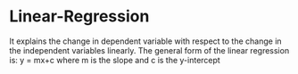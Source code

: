 # Linear-Regression

It explains the change in dependent variable with respect to the change in the independent variables linearly. The general form of the linear regression is: y = mx+c where m is the slope and c is the y-intercept
